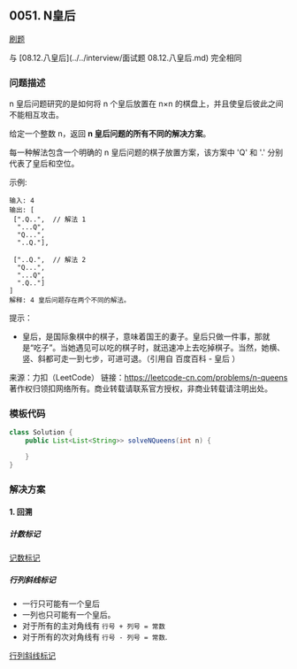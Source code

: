 <script src="https://cdn.bootcss.com/mathjax/2.7.7/MathJax.js?config=TeX-AMS-MML_HTMLorMML"></script>

## 0051. N皇后

[刷题](qu0051/solu/Solution.java)

与 [08.12.八皇后](../../interview/面试题 08.12.八皇后.md) 完全相同

### 问题描述

n 皇后问题研究的是如何将 n 个皇后放置在 n×n 的棋盘上，并且使皇后彼此之间不能相互攻击。

给定一个整数 n，返回 **n 皇后问题的所有不同的解决方案**。

每一种解法包含一个明确的 n 皇后问题的棋子放置方案，该方案中 'Q' 和 '.' 分别代表了皇后和空位。

示例:

```
输入: 4
输出: [
 [".Q..",  // 解法 1
  "...Q",
  "Q...",
  "..Q."],

 ["..Q.",  // 解法 2
  "Q...",
  "...Q",
  ".Q.."]
]
解释: 4 皇后问题存在两个不同的解法。
```

提示：

* 皇后，是国际象棋中的棋子，意味着国王的妻子。皇后只做一件事，那就是“吃子”。当她遇见可以吃的棋子时，就迅速冲上去吃掉棋子。当然，她横、竖、斜都可走一到七步，可进可退。（引用自 百度百科 - 皇后 ）

来源：力扣（LeetCode）
链接：https://leetcode-cn.com/problems/n-queens
著作权归领扣网络所有。商业转载请联系官方授权，非商业转载请注明出处。

### 模板代码

``` java
class Solution {
    public List<List<String>> solveNQueens(int n) {

    }
}
```

### 解决方案

#### 1. 回溯

##### 计数标记

[记数标记](qu0051/solu1/Solution.java)

##### 行列斜线标记

* 一行只可能有一个皇后
* 一列也只可能有一个皇后。
* 对于所有的主对角线有 `行号 + 列号 = 常数`
* 对于所有的次对角线有 `行号 - 列号 = 常数`.

[行列斜线标记](qu0051/solu2/Solution.java)
